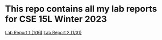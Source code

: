 # This repo contains all my lab reports for CSE 15L Winter 2023

[Lab Report 1 (1/16)](https://jliu312.github.io/cse15l-lab-reports/lab-report-1.html) 
[Lab Report 2 (1/31)](https://jliu312.github.io/cse15l-lab-reports/lab-report-2.html)
